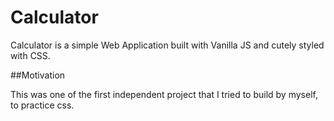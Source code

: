 # Calculator

Calculator is a simple Web Application built with Vanilla JS and cutely styled with CSS. 

##Motivation

This was one of the first independent project that I tried to build by myself, to practice css. 
